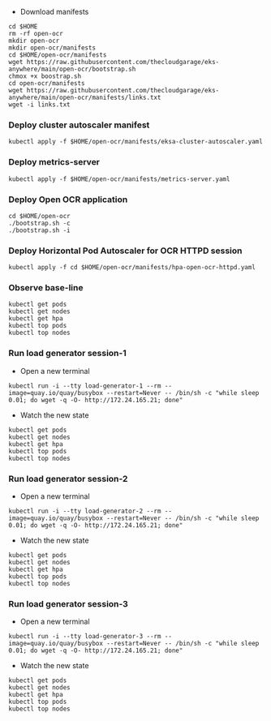 * Download manifests
```
cd $HOME
rm -rf open-ocr
mkdir open-ocr
mkdir open-ocr/manifests
cd $HOME/open-ocr/manifests
wget https://raw.githubusercontent.com/thecloudgarage/eks-anywhere/main/open-ocr/bootstrap.sh
chmox +x boostrap.sh
cd open-ocr/manifests
wget https://raw.githubusercontent.com/thecloudgarage/eks-anywhere/main/open-ocr/manifests/links.txt
wget -i links.txt
```
### Deploy cluster autoscaler manifest
```
kubectl apply -f $HOME/open-ocr/manifests/eksa-cluster-autoscaler.yaml
```
### Deploy metrics-server
```
kubectl apply -f $HOME/open-ocr/manifests/metrics-server.yaml
```

### Deploy Open OCR application
```
cd $HOME/open-ocr
./bootstrap.sh -c
./bootstrap.sh -i
```
### Deploy Horizontal Pod Autoscaler for OCR HTTPD session
```
kubectl apply -f cd $HOME/open-ocr/manifests/hpa-open-ocr-httpd.yaml
```
### Observe base-line 
```
kubectl get pods
kubectl get nodes
kubectl get hpa
kubectl top pods
kubectl top nodes
```
### Run load generator session-1
* Open a new terminal
```
kubectl run -i --tty load-generator-1 --rm --image=quay.io/quay/busybox --restart=Never -- /bin/sh -c "while sleep 0.01; do wget -q -O- http://172.24.165.21; done"
```
* Watch the new state
```
kubectl get pods
kubectl get nodes
kubectl get hpa
kubectl top pods
kubectl top nodes
```
### Run load generator session-2
* Open a new terminal
```
kubectl run -i --tty load-generator-2 --rm --image=quay.io/quay/busybox --restart=Never -- /bin/sh -c "while sleep 0.01; do wget -q -O- http://172.24.165.21; done"
```
* Watch the new state
```
kubectl get pods
kubectl get nodes
kubectl get hpa
kubectl top pods
kubectl top nodes
```
### Run load generator session-3
* Open a new terminal
```
kubectl run -i --tty load-generator-3 --rm --image=quay.io/quay/busybox --restart=Never -- /bin/sh -c "while sleep 0.01; do wget -q -O- http://172.24.165.21; done"
```
* Watch the new state
```
kubectl get pods
kubectl get nodes
kubectl get hpa
kubectl top pods
kubectl top nodes
```
